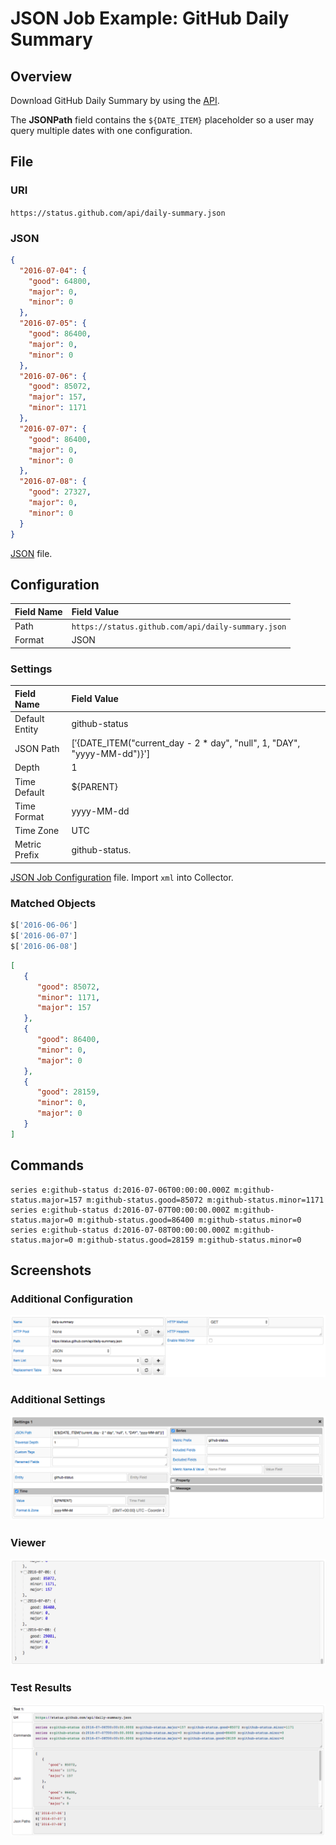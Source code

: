 # JSON Job Example: GitHub Daily Summary

## Overview

Download GitHub Daily Summary by using the [API](https://status.github.com/api).

The **JSONPath** field contains the `${DATE_ITEM}` placeholder so a user may query multiple dates with one configuration.

## File

### URI

`https://status.github.com/api/daily-summary.json`

### JSON

```json
{
  "2016-07-04": {
    "good": 64800,
    "major": 0,
    "minor": 0
  },
  "2016-07-05": {
    "good": 86400,
    "major": 0,
    "minor": 0
  },
  "2016-07-06": {
    "good": 85072,
    "major": 157,
    "minor": 1171
  },
  "2016-07-07": {
    "good": 86400,
    "major": 0,
    "minor": 0
  },
  "2016-07-08": {
    "good": 27327,
    "major": 0,
    "minor": 0
  }
}
```

[JSON](github_daily_summary.json) file.

## Configuration

Field Name | Field Value
:--------- | :----------
Path       |`https://status.github.com/api/daily-summary.json`
Format     | JSON

### Settings

Field Name     | Field Value
:------------- | :----------
Default Entity | github-status
JSON Path      | $['${DATE_ITEM("current_day - 2 * day", "null", 1, "DAY", "yyyy-MM-dd")}']
Depth          | 1
Time Default   | ${PARENT}
Time Format    | yyyy-MM-dd
Time Zone      | UTC
Metric Prefix  | github-status.

[JSON Job Configuration](github_daily_summary_job.xml) file. Import `xml` into Collector.

### Matched Objects

```javascript
$['2016-06-06']
$['2016-06-07']
$['2016-06-08']
```

```json
[
   {
      "good": 85072,
      "minor": 1171,
      "major": 157
   },
   {
      "good": 86400,
      "minor": 0,
      "major": 0
   },
   {
      "good": 28159,
      "minor": 0,
      "major": 0
   }
]
```

## Commands

```ls
series e:github-status d:2016-07-06T00:00:00.000Z m:github-status.major=157 m:github-status.good=85072 m:github-status.minor=1171
series e:github-status d:2016-07-07T00:00:00.000Z m:github-status.major=0 m:github-status.good=86400 m:github-status.minor=0
series e:github-status d:2016-07-08T00:00:00.000Z m:github-status.major=0 m:github-status.good=28159 m:github-status.minor=0
```

## Screenshots

### Additional Configuration

![](./images/configuration.png)

### Additional Settings

![](./images/settings.png)

### Viewer

![](./images/viewer.png)

### Test Results

![](./images/test_results.png)
